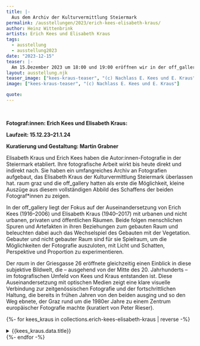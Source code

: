 ```yaml
---
title: |-
  Aus dem Archiv der Kulturvermittlung Steiermark
permalink: /ausstellungen/2023/erich-kees-elisabeth-kraus/ 
author: Heinz Wittenbrink
artists: Erich Kees und Elisabeth Kraus
tags:
  - ausstellung
  - ausstellung2023
date: "2023-12-15"
teaser: |-
  Am 15.Dezember 2023 um 18:00 und 19:00 eröffnen wir in der off_gallery und im raum (Griesgasse 26) zwei Ausstellungen zu Erich Kees und Elisabeth Kraus.
layout: ausstellung.njk
teaser_image: ["kees-kraus-teaser", "(c) Nachlass E. Kees und E. Kraus"]
image: ["kees-kraus-teaser", "(c) Nachlass E. Kees und E. Kraus"]

quote:
---
```


</br>

**Fotograf:innen: Erich Kees und Elisabeth Kraus:**

**Laufzeit: 15.12.23–21.1.24**

**Kuratierung und Gestaltung: Martin Grabner**



Elisabeth Kraus und Erich Kees haben die Autor:innen-Fotografie in der Steiermark etabliert. Ihre fotografische Arbeit wirkt bis heute direkt und indirekt nach. Sie haben ein umfangreiches Archiv an Fotografien aufgebaut, das Elisabeth Kraus der Kulturvermittlung Steiermark überlassen hat. raum graz und die off_gallery hatten als erste die Möglichkeit, kleine Auszüge aus diesem vollständigen Abbild des Schaffens der beiden Fotograf*innen zu zeigen.

In der off_gallery liegt der Fokus auf der Auseinandersetzung von Erich Kees
(1916–2006) und Elisabeth Kraus (1940–2017) mit urbanen und nicht urbanen, privaten und öffentlichen Räumen. Beide folgen menschlichen Spuren und Artefakten in ihren Beziehungen zum gebauten Raum und beleuchten dabei auch das Wechselspiel des Gebauten mit der Vegetation. Gebauter und nicht gebauter Raum sind für sie Spielraum, um die Möglichkeiten der Fotografie auszuloten, mit Licht und Schatten, Perspektive und Proportion zu experimentieren. 

Der *raum* in der Griesgasse 26 eröffnete gleichzeitig einen Einblick in diese subjektive Bildwelt, die – ausgehend von der Mitte des 20. Jahrhunderts – im fotografischen Umfeld von Kees und Kraus entstanden ist. Diese Auseinandersetzung mit optischen Medien zeigt eine klare visuelle Verbindung zur zeitgenössischen Fotografie und der fortschrittlichen Haltung, die bereits in frühen Jahren von den beiden ausging und so den Weg ebnete,
der Graz rund um die 1980er Jahre zu einem Zentrum europäischer Fotografie
machte (kuratiert von Peter Rieser).


  
{%- for kees_kraus in collections.erich-kees-elisabeth-kraus | reverse -%}
<section id="{{festland.data.id}}" class="ausstellungs_details">
<details>
<summary>{{kees_kraus.data.title}}</summary>
{{kees_kraus.content}}
</details>
</section>
{%- endfor -%}
